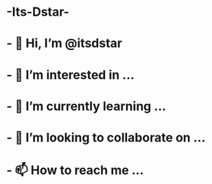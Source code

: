 # -Its-Dstar-
# - 👋 Hi, I’m @itsdstar
# - 👀 I’m interested in ...
# - 🌱 I’m currently learning ...
# - 💞️ I’m looking to collaborate on ...
# - 📫 How to reach me ...